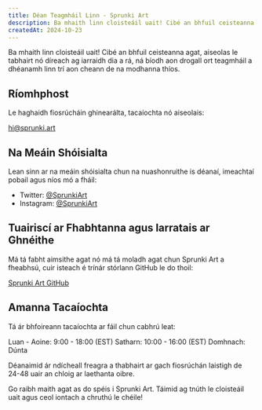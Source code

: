```yaml
---
title: Déan Teagmháil Linn - Sprunki Art
description: Ba mhaith linn cloisteáil uait! Cibé an bhfuil ceisteanna agat, aiseolas le tabhairt nó díreach ag iarraidh dia a rá, ná bíodh aon drogall ort teagmháil a dhéanamh linn trí aon cheann de na modhanna thíos.
createdAt: 2024-10-23
---
```


Ba mhaith linn cloisteáil uait! Cibé an bhfuil ceisteanna agat, aiseolas le tabhairt nó díreach ag iarraidh dia a rá, ná bíodh aon drogall ort teagmháil a dhéanamh linn trí aon cheann de na modhanna thíos.

## Ríomhphost

Le haghaidh fiosrúcháin ghinearálta, tacaíochta nó aiseolais:

[hi@sprunki.art](mailto:hi@sprunki.art)

## Na Meáin Shóisialta

Lean sinn ar na meáin shóisialta chun na nuashonruithe is déanaí, imeachtaí pobail agus níos mó a fháil:

- Twitter: [@SprunkiArt](https://twitter.com/sprunki-art)
- Instagram: [@SprunkiArt](https://instagram.com/sprunki-art)

## Tuairiscí ar Fhabhtanna agus Iarratais ar Ghnéithe

Má tá fabht aimsithe agat nó má tá moladh agat chun Sprunki Art a fheabhsú, cuir isteach é trínár stórlann GitHub le do thoil:

[Sprunki Art GitHub](https://github.com/ZissyW/sprunki-art)

## Amanna Tacaíochta

Tá ár bhfoireann tacaíochta ar fáil chun cabhrú leat:

Luan - Aoine: 9:00 - 18:00 (EST)
Satharn: 10:00 - 16:00 (EST)
Domhnach: Dúnta

Déanaimid ár ndícheall freagra a thabhairt ar gach fiosrúchán laistigh de 24-48 uair an chloig ar laethanta oibre.

Go raibh maith agat as do spéis i Sprunki Art. Táimid ag tnúth le cloisteáil uait agus ceol iontach a chruthú le chéile!
